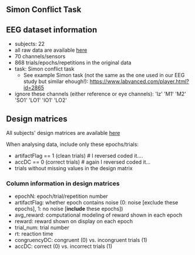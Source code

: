 ## Simon Conflict Task

## EEG dataset information

* subjects: 22
* all raw data are available [here](https://www.dropbox.com/sh/q19b0zr9fx92eaa/AABEYrHMimw48SPJveipS3B2a?dl=0)
* 70 channels/sensors
* 868 trials/epochs/repetitions in the original data
* task: Simon conflict task
  * See example Simon task (not the same as the one used in our EEG study but similar ehough!): https://www.labvanced.com/player.html?id=2865
* ignore these channels (either reference or eye channels): 'Iz' 'M1' 'M2' 'SO1' 'LO1' 'IO1' 'LO2'

## Design matrices

All subjects' design matrices are available [here](https://www.dropbox.com/sh/lcuchtk85z154pl/AABzHKYZLv6tKjM3RJb9UBKPa?dl=0)

When analysing data, include only these epochs/trials:

* artifactFlag == 1 (clean trials) # I reversed coded it.... 
* accDC == 0 (correct trials) # again I reversed coded it...
* trials without missing values in the design matrix

### Column information in design matrices

* epochN: epoch/trial/repetition number
* artifactFlag: whether epoch contains noise (0: noise [exclude these epochs], 1: no noise [**include** these epochs])
* avg_reward: computational modeling of reward shown in each epoch
* reward: reward shown on display on each epoch
* trial_num: trial number
* rt: reaction time
* congruencyDC: congruent (0) vs. incongruent trials (1)
* accDC: correct (0) vs. incorrect trials (1)
